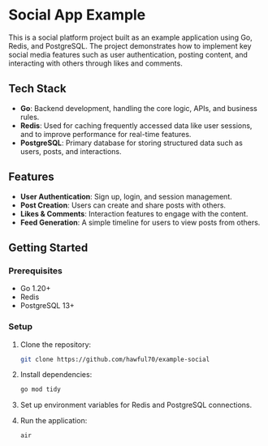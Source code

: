 # Social App Example

This is a social platform project built as an example application using Go, Redis, and PostgreSQL. The project demonstrates how to implement key social media features such as user authentication, posting content, and interacting with others through likes and comments.

## Tech Stack

- **Go**: Backend development, handling the core logic, APIs, and business rules.
- **Redis**: Used for caching frequently accessed data like user sessions, and to improve performance for real-time features.
- **PostgreSQL**: Primary database for storing structured data such as users, posts, and interactions.

## Features

- **User Authentication**: Sign up, login, and session management.
- **Post Creation**: Users can create and share posts with others.
- **Likes & Comments**: Interaction features to engage with the content.
- **Feed Generation**: A simple timeline for users to view posts from others.

## Getting Started

### Prerequisites

- Go 1.20+
- Redis
- PostgreSQL 13+

### Setup

1. Clone the repository:
   ```bash
   git clone https://github.com/hawful70/example-social
   ```
2. Install dependencies:
   ```bash
   go mod tidy
   ```
3. Set up environment variables for Redis and PostgreSQL connections.

4. Run the application:
   ```bash
   air
   ```
